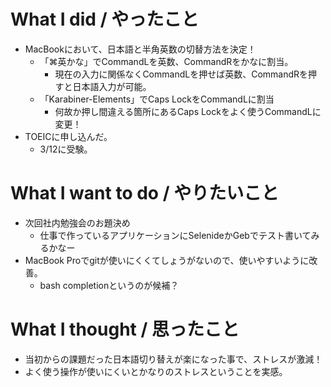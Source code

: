 # What I did / やったこと
- MacBookにおいて、日本語と半角英数の切替方法を決定！
  - 「⌘英かな」でCommandLを英数、CommandRをかなに割当。
    - 現在の入力に関係なくCommandLを押せば英数、CommandRを押すと日本語入力が可能。
  - 「Karabiner-Elements」でCaps LockをCommandLに割当
    - 何故か押し間違える箇所にあるCaps Lockをよく使うCommandLに変更！
- TOEICに申し込んだ。
  - 3/12に受験。

# What I want to do / やりたいこと
- 次回社内勉強会のお題決め
  - 仕事で作っているアプリケーションにSelenideかGebでテスト書いてみるかなー
- MacBook Proでgitが使いにくくてしょうがないので、使いやすいように改善。
  - bash completionというのが候補？

# What I thought / 思ったこと
- 当初からの課題だった日本語切り替えが楽になった事で、ストレスが激減！
- よく使う操作が使いにくいとかなりのストレスということを実感。
